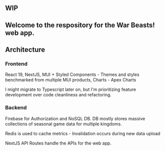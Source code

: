 ## WIP

## Welcome to the respository for the War Beasts! web app.

## Architecture

### Frontend

React 19, NextJS, MUI + Styled Components - Themes and styles benchmarked from multiple MUI products, Charts - Apex Charts

I might migrate to Typescript later on, but I'm prioritizing feature development over code cleanliness and refactoring.

### Backend

Firebase for Authorization and NoSQL DB. DB mostly stores massive collections of seasonal game data for multiple kingdoms.

Redis is used to cache metrics - Invalidation occurs during new data upload

NextJS API Routes handle the APIs for the web app.

